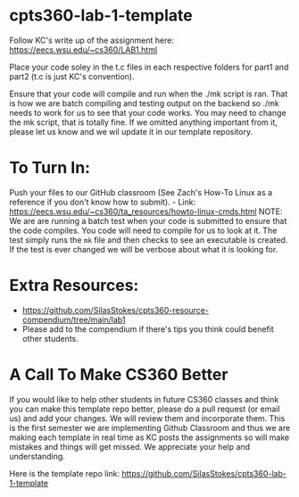 # cpts360-lab-1-template

Follow KC's write up of the assignment here: https://eecs.wsu.edu/~cs360/LAB1.html

Place your code soley in the t.c files in each respective folders for part1 and part2 (t.c is just KC's convention). 

Ensure that your code will compile and run when the ./mk script is ran. That is how we are batch compiling and testing output on the backend so ./mk needs to work for us to see that your code works. You may need to change the mk script, that is totally fine. If we omitted anything important from it, please let us know and we wil update it in our template repository. 



# To Turn In:
Push your files to our GitHub classroom (See Zach's How-To Linux as a reference if you don't know how to submit). 
    - Link: https://eecs.wsu.edu/~cs360/ta_resources/howto-linux-cmds.html
NOTE: We are are running a batch test when your code is submitted to ensure that the code compiles. You code will need to compile for us to look at it. The test simply runs the `mk` file and then checks to see an executable is created. If the test is ever changed we will be verbose about what it is looking for. 



# Extra Resources:
- https://github.com/SilasStokes/cpts360-resource-compendium/tree/main/lab1
- Please add to the compendium if there's tips you think could benefit other students. 


# A Call To Make CS360 Better
If you would like to help other students in future CS360 classes and think you can make this template repo better, please do a pull request (or email us) and add your changes. We will review them and incorporate them. 
This is the first semester we are implementing Github Classroom and thus we are making each template in real time as KC posts the assignments so will make mistakes and things will get missed. We appreciate your help and understanding. 

Here is the template repo link: https://github.com/SilasStokes/cpts360-lab-1-template
